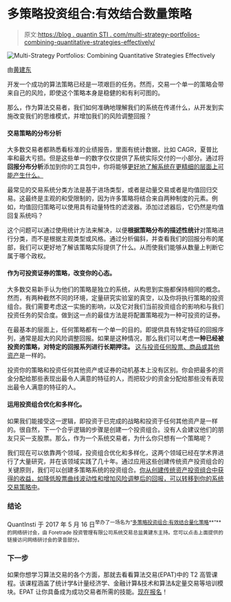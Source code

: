 # 多策略投资组合:有效结合数量策略

> 原文:[https://blog . quantin STI . com/multi-strategy-portfolios-combining-quantitative-strategies-effectively/](https://blog.quantinsti.com/multi-strategy-portfolios-combining-quantitative-strategies-effectively/)

![Multi-Strategy Portfolios: Combining Quantitative Strategies Effectively](../Images/90d4fc23f60ccd92e1c66e4c4bae0847.png)

由[黄建东](https://www.linkedin.com/in/derekbwong/)

开发一个成功的算法策略已经是一项艰巨的任务。然而，交易一个单一的策略会带来自己的风险，即使这个策略本身是稳健的和有利可图的。

那么，作为算法交易者，我们如何准确地理解我们的系统在传递什么，从开发到实施改变我们的思维模式，并增加我们的风险调整回报？

#### 交易策略的分布分析

大多数交易者都熟悉看标准的业绩报告，里面有统计数据，比如 CAGR，夏普比率和最大亏损。但是这些单一的数字仅仅提供了系统实际交付的一小部分。通过将**回报分布分析**添加到你的工具包中，你将能够<u>更好地了解系统在更精细的层面上可能产生什么。</u>

最常见的交易系统分类方法是基于进场类型，或者是动量交易或者是均值回归交易。这最终是主观的和受限制的，因为许多策略将结合来自两种制度的元素。例如，均值回归策略可以使用具有动量特性的滤波器。添加过滤器后，它仍然是均值回复系统吗？

这个问题可以通过使用统计方法来解决，以便**根据策略分布的描述性统计**对策略进行分类，而不是根据主观类型或风格。通过分析偏斜，并查看我们的回报分布的尾部，我们可以更好地了解该策略实际提供了什么。从而使我们能够从数量上判断它属于哪个政权。

#### 作为可投资证券的策略，改变你的心态。

大多数交易新手认为他们的策略是独立的系统，从构思到实施都保持相同的概念。然而，有两种截然不同的环境，定量研究实验室的真空，以及你将执行策略的投资组合。我们需要考虑这一实施的影响，以及它对我们当前投资组合的影响和与我们投资任务的契合度。做到这一点的最佳方法是将配置策略视为一种可投资的证券。

在最基本的层面上，任何策略都有一个单一的目的。即提供具有特定特征的回报序列，通常是超大的风险调整回报。如果是这种情况，那么我们可以考虑**一种已经被投资的策略，对特定的回报系列进行长期押注。** <u>这与投资任何股票、商品或其他资产</u>是一样的。

投资你的策略和投资任何其他资产或证券的动机基本上没有区别。你会把最多的资金分配给那些表现出最令人满意的特征的人，而把较少的资金分配给那些没有表现出最令人满意的特征的人。

#### 运用投资组合优化和多样化。

如果我们能接受这一逻辑，即投资于已完成的战略和投资于任何其他资产是一样的。很自然，下一个合乎逻辑的步骤是创建一个投资组合。没有人会建议他们的朋友只买一支股票。那么，作为一个系统交易者，为什么你只想有一个策略呢？

我们现在可以依靠两个领域，投资组合优化和多样化，这两个领域已经在学术界进行了大量研究，并在该领域实践了几十年。通过应用这些创建传统资产投资组合的关键原则，我们可以创建多策略系统的投资组合。<u>你从创建传统资产投资组合中获得的收益，如降低股票曲线波动性和增加风险调整后的回报，可以转移到你的系统交易策略中</u>。

### **结论**

QuantInsti 于 2017 年 5 月 16 日<sup>举办了一场名为“[多策略投资组合:有效结合量化策略](https://youtu.be/iwJAgBynZK4)**”**的网络研讨会，由 Foretrade 投资管理有限公司系统交易总监黄建东主持。您可以点击上面提供的链接访问网络研讨会的录音部分。</sup>

### **下一步**

如果你想学习算法交易的各个方面，那就去看看算法交易(EPAT)中的 T2 高管课程。该课程涵盖了统计学&计量经济学、金融计算&技术和算法&定量交易等培训模块。EPAT 让你具备成为成功交易者所需的技能。[现在报名](https://www.quantinsti.com/epat/)！